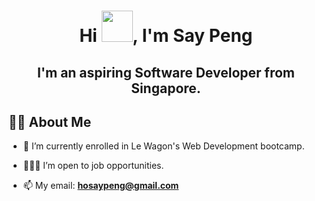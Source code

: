 <h1 align="center">Hi <img src="https://raw.githubusercontent.com/MartinHeinz/MartinHeinz/master/wave.gif" width="50px">, I'm Say Peng</h1>

<h2 align="center">I'm an aspiring Software Developer from Singapore.</h2>


## 🙋‍♂️ About Me
- 🌱 I’m currently enrolled in Le Wagon's Web Development bootcamp.

- 👨🏼‍💻 I’m open to job opportunities.

- 📫 My email: **hosaypeng@gmail.com**
